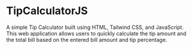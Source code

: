 # TipCalculatorJS
A simple Tip Calculator built using HTML, Tailwind CSS, and JavaScript. This web application allows users to quickly calculate the tip amount and the total bill based on the entered bill amount and tip percentage.
